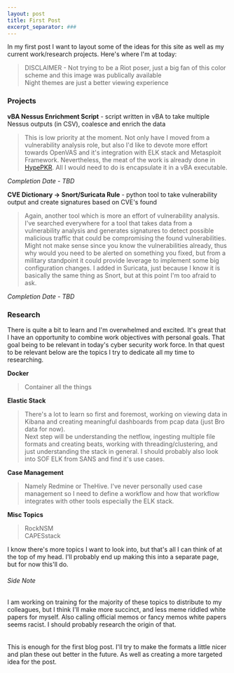 ```yaml
---
layout: post
title: First Post
excerpt_separator: ###
---
```


In my first post I want to layout some of the ideas for this site as well as my current work/research projects. Here's where I'm at today:  

>DISCLAIMER - Not trying to be a Riot poser, just a big fan of this color scheme and this image was publically available  
>Night themes are just a better viewing experience 

### Projects  
**vBA Nessus Enrichment Script** - script written in vBA to take multiple Nessus outputs (in CSV), coalesce and enrich the data
     
>This is low priority at the moment. Not only have I moved from a vulnerability analysis role, but also 
>I'd like to devote more effort towards OpenVAS and it's integration with ELK stack and Metasploit 
>Framework. Nevertheless, the meat of the work is already done in [HypePKR](https://github.com/Bl00ve/HypePKR).
>All I would need to do is encapsulate it in a vBA executable.
     
*Completion Date - TBD*
          
          
**CVE Dictionary -> Snort/Suricata Rule** - python tool to take vulnerability output and create signatures based on CVE's found  

>Again, another tool which is more an effort of vulnerability analysis. I've searched everywhere for a tool that takes
>data from a vulnerability analysis and generates signatures to detect possible malicious traffic that could be
>compromising the found vulnerabilities. Might not make sense since you know the vulnerabilities already, thus why
>would you need to be alerted on something you fixed, but from a military standpoint it could provide leverage to
>implement some big configuration changes. I added in Suricata, just because I know it is basically the same thing as
>Snort, but at this point I'm too afraid to ask.
     
*Completion Date - TBD*
     
### Research
There is quite a bit to learn and I'm overwhelmed and excited. It's great that I have an opportunity to combine work objectives with
personal goals. That goal being to be relevant in today's cyber security work force. In that quest to be relevant below are the topics
I try to dedicate all my time to researching.  

**Docker**

>Container all the things

**Elastic Stack**

>There's a lot to learn so first and foremost, working on viewing data in Kibana and creating meaningful dashboards from pcap data
>(just Bro data for now).  
>Next step will be understanding the netflow, ingesting multiple file formats and creating beats, working with threading/clustering,
>and just understanding the stack in general. I should probably also look into SOF ELK from SANS and find it's use cases.

**Case Management**

>Namely Redmine or TheHive. I've never personally used case management so I need to define a workflow and how that workflow integrates 
>with other tools especially the ELK stack.

**Misc Topics**

>RockNSM  
>CAPESstack

I know there's more topics I want to look into, but that's all I can think of at the top of my head. I'll probably end up making this
into a separate page, but for now this'll do.

###### Side Note  
I am working on training for the majority of these topics to distribute to my colleagues, but I think I'll make more succinct, 
and less meme riddled white papers for myself. Also calling official memos or fancy memos white papers seems racist. I should probably 
research the origin of that.
<br />
<br />
<br />
This is enough for the first blog post. I'll try to make the formats a little nicer and plan these out better in the future. As well as 
creating a more targeted idea for the post.

